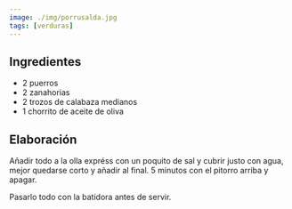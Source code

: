 ```yaml
---
image: ./img/porrusalda.jpg
tags: [verduras]
---
```


## Ingredientes

- 2 puerros
- 2 zanahorias
- 2 trozos de calabaza medianos
- 1 chorrito de aceite de oliva

## Elaboración

Añadir todo a la olla expréss con un poquito de sal y cubrir justo con agua, mejor quedarse corto y añadir al final. 5 minutos con el pitorro arriba y apagar.

Pasarlo todo con la batidora antes de servir.
